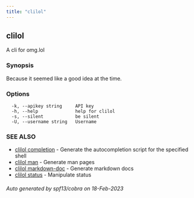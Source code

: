 ```yaml
---
title: "clilol"
---
```

## clilol

A cli for omg.lol

### Synopsis

Because it seemed like a good idea at the time.

### Options

```
  -k, --apikey string     API key
  -h, --help              help for clilol
  -s, --silent            be silent
  -U, --username string   Username
```

### SEE ALSO

* [clilol completion](clilol_completion.md)	 - Generate the autocompletion script for the specified shell
* [clilol man](clilol_man.md)	 - Generate man pages
* [clilol markdown-doc](clilol_markdown-doc.md)	 - Generate markdown docs
* [clilol status](clilol_status.md)	 - Manipulate status

###### Auto generated by spf13/cobra on 18-Feb-2023
